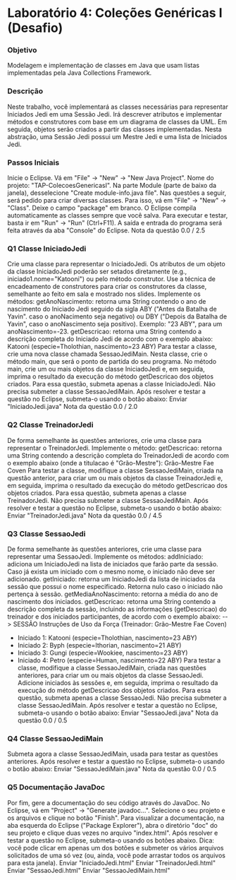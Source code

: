 # Laboratório 4: Coleções Genéricas I (Desafio)
### Objetivo
Modelagem e implementação de classes em Java que usam listas implementadas pela Java Collections Framework.
### Descrição
Neste trabalho, você implementará as classes necessárias para representar Iniciados Jedi em uma Sessão Jedi.
Irá descrever atributos e implementar métodos e construtores com base em um diagrama de classes da UML.
Em seguida, objetos serão criados a partir das classes implementadas.
Nesta abstração, uma Sessão Jedi possui um Mestre Jedi e uma lista de Iniciados Jedi.
### Passos Iniciais
Inicie o Eclipse. Vá em "File" → "New" → "New Java Project". Nome do projeto: "TAP-ColecoesGenericasI".
Na parte Module (parte de baixo da janela), desselecione "Create module-info.java file".
Nas questões a seguir, será pedido para criar diversas classes. Para isso, vá em "File" → "New" → "Class".
Deixe o campo "package" em branco.
O Eclipse compila automaticamente as classes sempre que você salva. Para executar e testar, basta ir em "Run" → "Run" (Ctrl+F11).
A saída e entrada do programa será feita através da aba "Console" do Eclipse.
Nota da questão 0.0 / 2.5
### Q1 Classe IniciadoJedi

Crie uma classe para representar o IniciadoJedi. Os atributos de um objeto da classe IniciadoJedi poderão ser setados diretamente (e.g., iniciado1.nome="Katooni") ou pelo método construtor. Use a técnica de encadeamento de construtores para criar os construtores da classe, semelhante ao feito em sala e mostrado nos slides.
Implemente os métodos:
getAnoNascimento: retorna uma String contendo o ano de nascimento do Iniciado Jedi seguido da sigla ABY ("Antes da Batalha de Yavin". caso o anoNacimento seja negativo) ou DBY ("Depois da Batalha de Yavin", caso o anoNascimento seja positivo). Exemplo: "23 ABY", para um anoNascimento=-23.
getDescricao: retorna uma String contendo a descrição completa do Iniciado Jedi de acordo com o exemplo abaixo:
Katooni (especie=Tholothian, nascimento=23 ABY)
Para testar a classe, crie uma nova classe chamada SessaoJediMain. Nesta classe, crie o método main, que será o ponto de partida do seu programa. No método main, crie um ou mais objetos da classe IniciadoJedi e, em seguida, imprima o resultado da execução do método getDescricao dos objetos criados.
Para essa questão, submeta apenas a classe IniciadoJedi. Não precisa submeter a classe SessaoJediMain.
Após resolver e testar a questão no Eclipse, submeta-o usando o botão abaixo:
Enviar "IniciadoJedi.java"
Nota da questão 0.0 / 2.0
### Q2 Classe TreinadorJedi

De forma semelhante às questões anteriores, crie uma classe para representar o TreinadorJedi.
Implemente o método:
getDescricao: retorna uma String contendo a descrição completa do TreinadorJedi de acordo com o exemplo abaixo (onde a titulacao é "Grão-Mestre"):
Grão-Mestre Fae Coven
Para testar a classe, modifique a classe SessaoJediMain, criada na questão anterior, para criar um ou mais objetos da classe TreinadorJedi e, em seguida, imprima o resultado da execução do método getDescricao dos objetos criados.
Para essa questão, submeta apenas a classe TreinadorJedi. Não precisa submeter a classe SessaoJediMain.
Após resolver e testar a questão no Eclipse, submeta-o usando o botão abaixo:
Enviar "TreinadorJedi.java"
Nota da questão 0.0 / 4.5
### Q3 Classe SessaoJedi

De forma semelhante às questões anteriores, crie uma classe para representar uma SessaoJedi.
Implemente os métodos:
addIniciado: adiciona um IniciadoJedi na lista de iniciados que farão parte da sessão. Caso já exista um iniciado com o mesmo nome, o iniciado não deve ser adicionado.
getIniciado: retorna um IniciadoJedi da lista de iniciados da sessão que possui o nome especificado. Retorna nulo caso o iniciado não pertença à sessão.
getMediaAnoNascimento: retorna a média do ano de nascimento dos iniciados.
getDescricao: retorna uma String contendo a descrição completa da sessão, incluindo as informações (getDescricao) do treinador e dos iniciados participantes, de acordo com o exemplo abaixo:
--> SESSÃO Instruções de Uso da Força (Treinador: Grão-Mestre Fae Coven)
  - Iniciado 1: Katooni (especie=Tholothian, nascimento=23 ABY)
  - Iniciado 2: Byph (especie=Ithorian, nascimento=21 ABY)
  - Iniciado 3: Gungi (especie=Wookiee, nascimento=23 ABY)
  - Iniciado 4: Petro (especie=Human, nascimento=22 ABY)
Para testar a classe, modifique a classe SessaoJediMain, criada nas questões anteriores, para criar um ou mais objetos da classe SessaoJedi. Adicione iniciados às sessões e, em seguida, imprima o resultado da execução do método getDescricao dos objetos criados.
Para essa questão, submeta apenas a classe SessaoJedi. Não precisa submeter a classe SessaoJediMain.
Após resolver e testar a questão no Eclipse, submeta-o usando o botão abaixo:
Enviar "SessaoJedi.java"
Nota da questão 0.0 / 0.5
### Q4 Classe SessaoJediMain
Submeta agora a classe SessaoJediMain, usada para testar as questões anteriores.
Após resolver e testar a questão no Eclipse, submeta-o usando o botão abaixo:
Enviar "SessaoJediMain.java"
Nota da questão 0.0 / 0.5
### Q5 Documentação JavaDoc
Por fim, gere a documentação do seu código através do JavaDoc. No Eclipse, vá em "Project" → "Generate javadoc...". Selecione o seu projeto e os arquivos e clique no botão "Finish".
Para visualizar a documentação, na aba esquerda do Eclipse ("Package Explorer"), abra o diretório "doc" do seu projeto e clique duas vezes no arquivo "index.html".
Após resolver e testar a questão no Eclipse, submeta-o usando os botões abaixo.
Dica: você pode clicar em apenas um dos botões e submeter os vários arquivos solicitados de uma só vez (ou, ainda, você pode arrastar todos os arquivos para esta janela).
Enviar "IniciadoJedi.html" Enviar "TreinadorJedi.html" Enviar "SessaoJedi.html" Enviar "SessaoJediMain.html"
